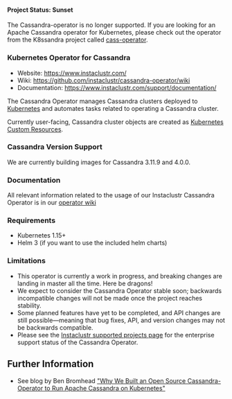 #### Project Status: Sunset
The Cassandra-operator is no longer supported. If you are looking for an Apache Cassandra operator for Kubernetes, please check out the operator from the K8ssandra project called [cass-operator](https://github.com/k8ssandra/cass-operator). 

### Kubernetes Operator for Cassandra

- Website: https://www.instaclustr.com/
- Wiki: https://github.com/instaclustr/cassandra-operator/wiki
- Documentation: https://www.instaclustr.com/support/documentation/

The Cassandra Operator manages Cassandra clusters deployed to [Kubernetes](http://kubernetes.io) and automates tasks related to operating a Cassandra cluster.

Currently user-facing, Cassandra cluster objects are created as [Kubernetes Custom Resources](https://kubernetes.io/docs/tasks/access-kubernetes-api/extend-api-custom-resource-definitions/).

### Cassandra Version Support

We are currently building images for Cassandra 3.11.9 and 4.0.0. 

### Documentation

All relevant information related to the usage of our Instaclustr Cassandra Operator is in our [operator wiki](https://github.com/instaclustr/cassandra-operator/wiki)

### Requirements

- Kubernetes 1.15+
- Helm 3 (if you want to use the included helm charts)

### Limitations

- This operator is currently a work in progress, and breaking changes are landing in master all the time. Here be dragons!
- We expect to consider the Cassandra Operator stable soon; backwards incompatible changes will not be made once the project reaches stability.
- Some planned features have yet to be completed, and API changes are still possible—meaning that bug fixes, API, and version changes may not be backwards compatible.
- Please see the [Instaclustr supported projects page](https://www.instaclustr.com/support/documentation/announcements/instaclustr-open-source-project-status/) for the enterprise support status of the Cassandra Operator.

## Further Information
- See blog by Ben Bromhead ["Why We Built an Open Source Cassandra-Operator to Run Apache Cassandra on Kubernetes"](https://www.instaclustr.com/why-we-built-apache-cassandra-operator-to-run-on-kubernetes/)

